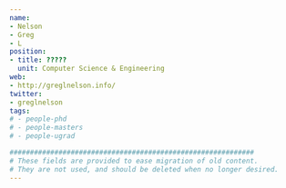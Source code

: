```yaml
---
name:
- Nelson
- Greg
- L
position:
- title: ?????
  unit: Computer Science & Engineering
web:
- http://greglnelson.info/
twitter:
- greglnelson
tags:
# - people-phd
# - people-masters
# - people-ugrad

############################################################
# These fields are provided to ease migration of old content.
# They are not used, and should be deleted when no longer desired.
---
```

